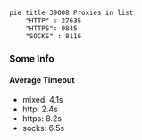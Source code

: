 
```mermaid
pie title 39008 Proxies in list
    "HTTP" : 27635
    "HTTPS": 9845
    "SOCKS" : 8116
```

### Some Info
#### Average Timeout

- mixed: 4.1s
- http: 2.4s
- https: 8.2s
- socks: 6.5s